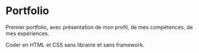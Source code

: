 # Portfolio

Premier portfolio, avec présentation de mon profil, de mes compétences, de mes expériences.

Coder en HTML et CSS sans librairie et sans framework.
